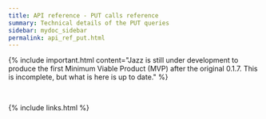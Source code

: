 ```yaml
---
title: API reference - PUT calls reference
summary: Technical details of the PUT queries
sidebar: mydoc_sidebar
permalink: api_ref_put.html
---
```


{% include important.html content="Jazz is still under development to produce the first Minimum Viable Product (MVP) after the original 0.1.7.
This is incomplete, but what is here is up to date." %}

<br/>

{% include links.html %}

